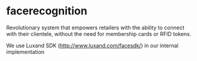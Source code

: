 facerecognition
===============

Revolutionary system that empowers retailers with the ability to connect with their clientele, without the need for membership cards or RFID tokens.

We use Luxand SDK (http://www.luxand.com/facesdk/) in our internal implementation
